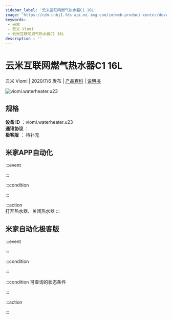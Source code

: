 ```yaml
---
sidebar_label: '云米互联网燃气热水器C1 16L'
image: 'https://cdn.cnbj1.fds.api.mi-img.com/iotweb-product-center/developer_1590559082520K4mKuU1i.png?GalaxyAccessKeyId=AKVGLQWBOVIRQ3XLEW&Expires=9223372036854775807&Signature=vkB3SqIHWI2wfxXFKsNuUh2MWnM='
keywords: 
 - 米家
 - 云米 Viomi
 - 云米互联网燃气热水器C1 16L
description : ''
---
```

# 云米互联网燃气热水器C1 16L

云米 Viomi | 2020/7/6 发布 | [产品百科](https://home.mi.com/webapp/content/baike/product/index.html?model=viomi.waterheater.u23/) | [说明书](https://home.mi.com/views/introduction.html?model=viomi.waterheater.u23&region=cn)

![viomi.waterheater.u23](https://cdn.cnbj1.fds.api.mi-img.com/iotweb-product-center/developer_1590559082520K4mKuU1i.png?GalaxyAccessKeyId=AKVGLQWBOVIRQ3XLEW&Expires=9223372036854775807&Signature=vkB3SqIHWI2wfxXFKsNuUh2MWnM=)

## 规格  
> 
**设备 ID** ：viomi.waterheater.u23  
**通讯协议** ：  
**极客版**  ： 待补充 


## 米家APP自动化  

:::event  

:::

:::condition  

:::

:::action   
打开热水器、关闭热水器
:::

## 米家自动化极客版  

:::event  

:::

:::condition  

:::

:::condition 可查询的状态条件  

:::

:::action  

:::

        

